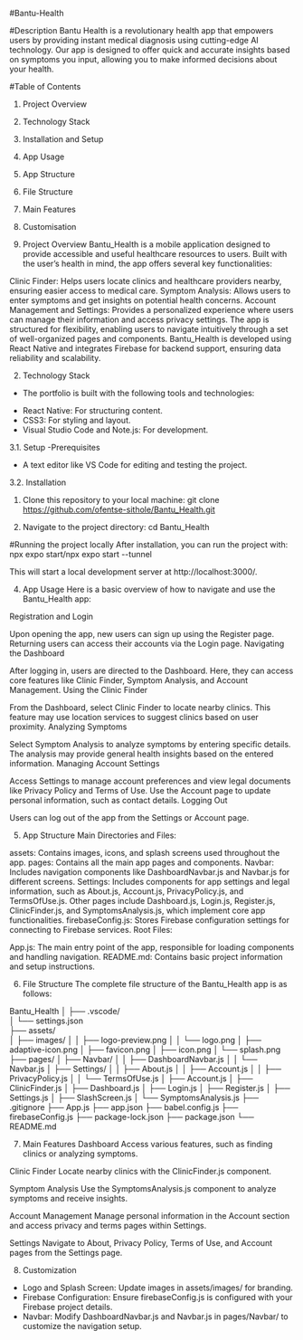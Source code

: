#Bantu-Health

#Description
Bantu Health is a revolutionary health app that empowers users by providing instant medical diagnosis using cutting-edge AI technology. Our app is designed to offer quick and accurate insights based on symptoms you input, allowing you to make informed decisions about your health.

#Table of Contents
1. Project Overview
2. Technology Stack
3. Installation and Setup
4. App Usage
5. App Structure
6. File Structure
7. Main Features
8. Customisation

1. Project Overview <a name="project-overview"></a>
Bantu_Health is a mobile application designed to provide accessible and useful healthcare resources to users. Built with the user’s health in mind, the app offers several key functionalities:

Clinic Finder: Helps users locate clinics and healthcare providers nearby, ensuring easier access to medical care.
Symptom Analysis: Allows users to enter symptoms and get insights on potential health concerns.
Account Management and Settings: Provides a personalized experience where users can manage their information and access privacy settings.
The app is structured for flexibility, enabling users to navigate intuitively through a set of well-organized pages and components. Bantu_Health is developed using React Native and integrates Firebase for backend support, ensuring data reliability and scalability.

2. Technology Stack
- The portfolio is built with the following tools and technologies:

* React Native: For structuring content.
* CSS3: For styling and layout.
* Visual Studio Code and Note.js: For development.

3.1. Setup
-Prerequisites
* A text editor like VS Code for editing and testing the project.

3.2. Installation
1. Clone this repository to your local machine:
git clone https://github.com/ofentse-sithole/Bantu_Health.git

2. Navigate to the project directory:
cd Bantu_Health

#Running the project locally
After installation, you can run the project with:
npx expo start/npx expo start --tunnel 

This will start a local development server at http://localhost:3000/.

4. App Usage <a name="app-usage"></a>
Here is a basic overview of how to navigate and use the Bantu_Health app:

Registration and Login

Upon opening the app, new users can sign up using the Register page.
Returning users can access their accounts via the Login page.
Navigating the Dashboard

After logging in, users are directed to the Dashboard. Here, they can access core features like Clinic Finder, Symptom Analysis, and Account Management.
Using the Clinic Finder

From the Dashboard, select Clinic Finder to locate nearby clinics.
This feature may use location services to suggest clinics based on user proximity.
Analyzing Symptoms

Select Symptom Analysis to analyze symptoms by entering specific details.
The analysis may provide general health insights based on the entered information.
Managing Account Settings

Access Settings to manage account preferences and view legal documents like Privacy Policy and Terms of Use.
Use the Account page to update personal information, such as contact details.
Logging Out

Users can log out of the app from the Settings or Account page.

5. App Structure <a name="app-structure"></a>
Main Directories and Files:

assets: Contains images, icons, and splash screens used throughout the app.
pages: Contains all the main app pages and components.
Navbar: Includes navigation components like DashboardNavbar.js and Navbar.js for different screens.
Settings: Includes components for app settings and legal information, such as About.js, Account.js, PrivacyPolicy.js, and TermsOfUse.js.
Other pages include Dashboard.js, Login.js, Register.js, ClinicFinder.js, and SymptomsAnalysis.js, which implement core app functionalities.
firebaseConfig.js: Stores Firebase configuration settings for connecting to Firebase services.
Root Files:

App.js: The main entry point of the app, responsible for loading components and handling navigation.
README.md: Contains basic project information and setup instructions.

6. File Structure <a name="file-structure"></a>
The complete file structure of the Bantu_Health app is as follows:

Bantu_Health
│
├── .vscode/          
│   └── settings.json   
├── assets/     
│   ├── images/
│   │   ├── logo-preview.png
│   │   └── logo.png 
│   ├── adaptive-icon.png
│   ├── favicon.png
│   ├── icon.png
│   └── splash.png
├── pages/
│   ├── Navbar/
│   │   ├── DashboardNavbar.js
│   │   └── Navbar.js
│   ├── Settings/
│   │   ├── About.js
│   │   ├── Account.js
│   │   ├── PrivacyPolicy.js
│   │   └── TermsOfUse.js
│   ├── Account.js
│   ├── ClinicFinder.js
│   ├── Dashboard.js
│   ├── Login.js
│   ├── Register.js
│   ├── Settings.js
│   ├── SlashScreen.js
│   └── SymptomsAnalysis.js
├── .gitignore
├── App.js
├── app.json
├── babel.config.js
├── firebaseConfig.js
├── package-lock.json
├── package.json
└── README.md

7. Main Features <a name="main-features"></a>
Dashboard
Access various features, such as finding clinics or analyzing symptoms.

Clinic Finder
Locate nearby clinics with the ClinicFinder.js component.

Symptom Analysis
Use the SymptomsAnalysis.js component to analyze symptoms and receive insights.

Account Management
Manage personal information in the Account section and access privacy and terms pages within Settings.

Settings
Navigate to About, Privacy Policy, Terms of Use, and Account pages from the Settings page.



8. Customization <a name="customization"></a>
* Logo and Splash Screen: Update images in assets/images/ for branding.
* Firebase Configuration: Ensure firebaseConfig.js is configured with your Firebase project details.
* Navbar: Modify DashboardNavbar.js and Navbar.js in pages/Navbar/ to customize the navigation setup.
